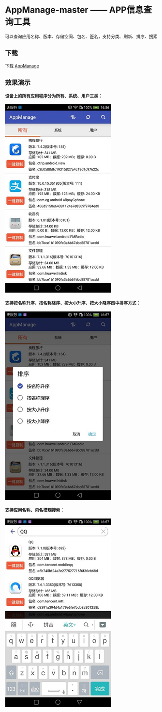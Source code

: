 # AppManage-master —— APP信息查询工具
可以查询应用名称、版本、存储空间、包名、签名，支持分类、刷新、排序、搜索

## 下载 ##

下载 [AppManage](https://github.com/HenleyLee/AppManage/raw/master/app/AppManage_v3.0.apk)

## 效果演示 ##
#### 设备上的所有应用程序分为所有、系统、用户三类： ####
![](./screenshots/列表.jpg)

#### 支持按名称升序、按名称降序、按大小升序、按大小降序四中排序方式： ####
![](./screenshots/排序.jpg)

#### 支持应用名称、包名模糊搜索： ####
![](./screenshots/搜索.jpg)
